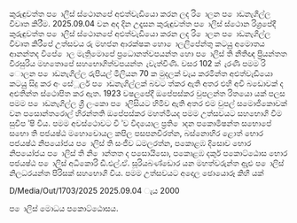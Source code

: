 කුරුඳුවත්ත ප ොලිස් ස්ථොනපේ අළුත්වැඩියො කරන ලද රි ොලන ප ොඩනැගිල්ල විවෘත කිරීම. 2025.09.04 වන අද දින උදෑසන කුරුඳුවත්ත ප ොලිස් ස්ථොන රිශ්‍රපේදී කුරුඳුවත්ත ප ොලිස් ස්ථොනපේ අළුත්වැඩියො කරන ලද රි ොලන ප ොඩනැගිල්ල විවෘත කිරීපේ උත්සවය රු මහජන ආරක්ෂක හො ොලලිපේන්තු කටයුු අමොතය ආනන්තද විපේ ොල මැතිුමොපේ ප්‍රධොනත්වපයන්ත හො ප ොලිස් ති නීතිඥ ප්‍රියන්තත වීරසුරිය මහතොපේ සහභොගිත්වපයන්ත ැවැත්විණි. වසර 102 ක් ැරණි පමම රි ොලන ප ොඩනැගිල්ල රුපියල් මිලියන 70 ක මුදලක් වැය කරමින්ත අළුත්වැඩියො කටයුු සිදු කර අං සේූර්ල ප ොඩනැගිල්ලක් බවට ත්කර ඇති අතර එහි අවි බඩොවක් ද අළුතින්ත ස්ථොපිත කර ඇත. 1923 වෂලපේදී ඔපේපස්කර වුපලන්ත රිතයො යක් පලස පමම ප ොඩනැගිල්ල ශ්‍රී ලංකො ප ොලිසියට හිමිව ඇති අතර එම වුපල් සමොජිකොවක් වන පසොන්තරොල් හිරන්තති ඔපේපස්කර මහත්මියද පමම උත්සවයට සහභොගි වීම සුවිප ්ෂි විය. පමම අවස්ථොවට වි ්ව විදයොල ප්‍රති ොදන පකොමිෂන්ත සභොපේ සභො ති පජයෂ්ඨ මහොචොයල කපිල පසපනවිරත්න, බස්නොහිර ළොත් භොර පජයෂ්ඨ නිපයෝජය ප ොලිස් ති සංජීව ධමලරත්න, පකොළඹ දිසොව භොර නිපයෝජය ප ොලිස් ති නි ොන්තත ද පසොයිසො, පකොළඹ දකුර් පකොට්ඨොස භොර පජයෂ්ඨ ප ොලිස් අධිකොරි ඩී.එල්.ඒ. සූරියබණ්ඩොර යන මහත්වරුන්ත ඇුළු ප ොලිස් නිලධරයන්ත පිරිසක් සහභොගි විය. පමම උත්සවයට අදොල ඡොයොරූ කිහි යක්

D/Media/Out/1703/2025 2025.09.04 ැය 2000

ප ොලිස් මොධය පකොට්ඨොසය.